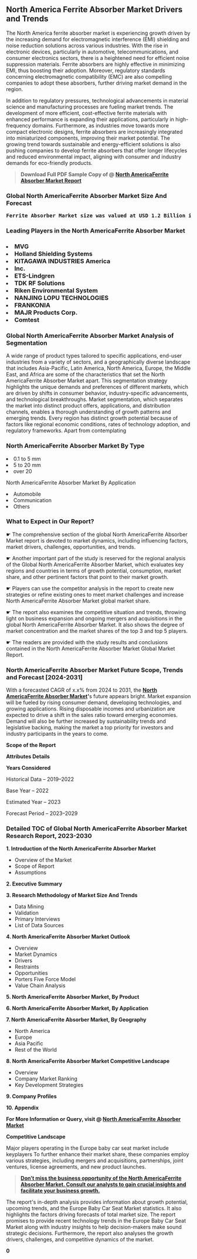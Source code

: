 <p> <h2>North America Ferrite Absorber Market Drivers and Trends</h2><p>The North America ferrite absorber market is experiencing growth driven by the increasing demand for electromagnetic interference (EMI) shielding and noise reduction solutions across various industries. With the rise in electronic devices, particularly in automotive, telecommunications, and consumer electronics sectors, there is a heightened need for efficient noise suppression materials. Ferrite absorbers are highly effective in minimizing EMI, thus boosting their adoption. Moreover, regulatory standards concerning electromagnetic compatibility (EMC) are also compelling companies to adopt these absorbers, further driving market demand in the region.</p><p>In addition to regulatory pressures, technological advancements in material science and manufacturing processes are fueling market trends. The development of more efficient, cost-effective ferrite materials with enhanced performance is expanding their applications, particularly in high-frequency domains. Furthermore, as industries move towards more compact electronic designs, ferrite absorbers are increasingly integrated into miniaturized components, improving their market potential. The growing trend towards sustainable and energy-efficient solutions is also pushing companies to develop ferrite absorbers that offer longer lifecycles and reduced environmental impact, aligning with consumer and industry demands for eco-friendly products.</p></p><blockquote id="" class=""><strong>Download Full PDF Sample Copy of @&nbsp;<a href="https://www.verifiedmarketreports.com/download-sample/?rid=576502&utm_source=GitHub-Jan&utm_medium=263" target="_blank">North AmericaFerrite Absorber Market Report</a>&nbsp;&nbsp;</strong></blockquote><h3 id="" class=""><strong>Global&nbsp;North AmericaFerrite Absorber Market Size And Forecast</strong></h3><pre class="reader-text-block__code-block"><strong>Ferrite Absorber Market size was valued at USD 1.2 Billion in 2022 and is projected to reach USD 2.1 Billion by 2030, growing at a CAGR of 8.2% from 2024 to 2030.</strong></pre><h3 id="" class="">Leading Players in the&nbsp;North AmericaFerrite Absorber Market</h3><h3 class=""></Li><Li>MVG</Li><Li> Holland Shielding Systems</Li><Li> KITAGAWA INDUSTRIES America</Li><Li> Inc.</Li><Li> ETS-Lindgren</Li><Li> TDK RF Solutions</Li><Li> Riken Environmental System</Li><Li> NANJING LOPU TECHNOLOGIES</Li><Li> FRANKONIA</Li><Li> MAJR Products Corp.</Li><Li> Comtest</h3><h3 id="" class="">Global&nbsp;North AmericaFerrite Absorber Market Analysis of Segmentation</h3><p id="" class="">A wide range of product types tailored to specific applications, end-user industries from a variety of sectors, and a geographically diverse landscape that includes Asia-Pacific, Latin America, North America, Europe, the Middle East, and Africa are some of the characteristics that set the North AmericaFerrite Absorber Market apart. This segmentation strategy highlights the unique demands and preferences of different markets, which are driven by shifts in consumer behavior, industry-specific advancements, and technological breakthroughs. Market segmentation, which separates the market into distinct product offers, applications, and distribution channels, enables a thorough understanding of growth patterns and emerging trends. Every region has distinct growth potential because of factors like regional economic conditions, rates of technology adoption, and regulatory frameworks. Apart from contemplating</p><h3 id="" class="">North AmericaFerrite Absorber Market&nbsp;By Type</h3><p></Li><Li>0.1 to 5 mm</Li><Li> 5 to 20 mm</Li><Li> over 20</p><div class="" data-test-id=""><p>North AmericaFerrite Absorber Market&nbsp;By Application</p></div><p class=""></Li><Li>Automobile</Li><Li> Communication</Li><Li> Others</p><div class="" data-test-id=""><h3><span class="">What to Expect in Our Report?</span></h3></div><div class="" data-test-id=""><p><span class="">☛ The comprehensive section of the global North AmericaFerrite Absorber Market report is devoted to market dynamics, including influencing factors, market drivers, challenges, opportunities, and trends.</span></p></div><div class="" data-test-id=""><p><span class="">☛ Another important part of the study is reserved for the regional analysis of the Global North AmericaFerrite Absorber Market, which evaluates key regions and countries in terms of growth potential, consumption, market share, and other pertinent factors that point to their market growth.</span></p></div><div class="" data-test-id=""><p><span class="">☛ Players can use the competitor analysis in the report to create new strategies or refine existing ones to meet market challenges and increase North AmericaFerrite Absorber Market global market share.</span></p></div><div class="" data-test-id=""><p><span class="">☛ The report also examines the competitive situation and trends, throwing light on business expansion and ongoing mergers and acquisitions in the global North AmericaFerrite Absorber Market. It also shows the degree of market concentration and the market shares of the top 3 and top 5 players.</span></p></div><div class="" data-test-id=""><p><span class="">☛ The readers are provided with the study results and conclusions contained in the North AmericaFerrite Absorber Market Global Market Report.</span></p></div><div class="" data-test-id=""><h3><span class="">North AmericaFerrite Absorber Market Future Scope, Trends and Forecast [2024-2031]</span></h3></div><div class="" data-test-id=""><p><span class="">With a forecasted CAGR of x.x% from 2024 to 2031, the <strong><a href="https://www.verifiedmarketreports.com/download-sample/?rid=576502&utm_source=GitHub-Jan&utm_medium=263" target="_blank">North AmericaFerrite Absorber Market</a>'</strong>s future appears bright. Market expansion will be fueled by rising consumer demand, developing technologies, and growing applications. Rising disposable incomes and urbanization are expected to drive a shift in the sales ratio toward emerging economies. Demand will also be further increased by sustainability trends and legislative backing, making the market a top priority for investors and industry participants in the years to come.</span></p><p id="ember66" class="ember-view reader-text-block__paragraph"><strong>Scope of the Report</strong></p><p id="ember67" class="ember-view reader-text-block__paragraph"><strong>Attributes Details</strong></p><p id="ember68" class="ember-view reader-text-block__paragraph"><strong>Years Considered</strong></p><p id="ember69" class="ember-view reader-text-block__paragraph">Historical Data &ndash; 2019&ndash;2022</p><p id="ember70" class="ember-view reader-text-block__paragraph">Base Year &ndash; 2022</p><p id="ember71" class="ember-view reader-text-block__paragraph">Estimated Year &ndash; 2023</p><p id="ember72" class="ember-view reader-text-block__paragraph">Forecast Period &ndash; 2023&ndash;2029</p></div><h3 id="" class="">Detailed TOC of Global North AmericaFerrite Absorber Market Research Report, 2023-2030</h3><p id="" class=""><strong>1. Introduction of the North AmericaFerrite Absorber Market</strong></p><ul><li>Overview of the Market</li><li>Scope of Report</li><li>Assumptions</li></ul><p id="" class=""><strong>2. Executive Summary</strong></p><p id="" class=""><strong>3. Research Methodology of Market Size And Trends</strong></p><ul><li>Data Mining</li><li>Validation</li><li>Primary Interviews</li><li>List of Data Sources</li></ul><p id="" class=""><strong>4. North AmericaFerrite Absorber Market Outlook</strong></p><ul><li>Overview</li><li>Market Dynamics</li><li>Drivers</li><li>Restraints</li><li>Opportunities</li><li>Porters Five Force Model</li><li>Value Chain Analysis</li></ul><p id="" class=""><strong>5. North AmericaFerrite Absorber Market, By Product</strong></p><p id="" class=""><strong>6. North AmericaFerrite Absorber Market, By Application</strong></p><p id="" class=""><strong>7. North AmericaFerrite Absorber Market, By Geography</strong></p><ul><li>North America</li><li>Europe</li><li>Asia Pacific</li><li>Rest of the World</li></ul><p id="" class=""><strong>8. North AmericaFerrite Absorber Market Competitive Landscape</strong></p><ul><li>Overview</li><li>Company Market Ranking</li><li>Key Development Strategies</li></ul><p id="" class=""><strong>9. Company Profiles</strong></p><p id="" class=""><strong>10. Appendix</strong></p><p><strong>For More Information or Query, visit&nbsp;@ <a href="https://www.verifiedmarketreports.com/product/ferrite-absorber-market/" target="_blank">North AmericaFerrite Absorber Market</a></strong></p><p id="ember61" class="ember-view reader-text-block__paragraph"><strong>Competitive Landscape</strong></p><p id="ember62" class="ember-view reader-text-block__paragraph">Major players operating in the Europe baby car seat market include keyplayers To further enhance their market share, these companies employ various strategies, including mergers and acquisitions, partnerships, joint ventures, license agreements, and new product launches.</p><blockquote id="ember63" class="ember-view reader-text-block__blockquote"><strong><a href="https://www.verifiedmarketreports.com/download-sample/?rid=576502&utm_source=GitHub-Jan&utm_medium=263" target="_blank">Don&rsquo;t miss the business opportunity of the North AmericaFerrite Absorber Market. Consult our analysts to gain crucial insights and facilitate your business growth.</a></strong></blockquote><p id="ember64" class="ember-view reader-text-block__paragraph">The report's in-depth analysis provides information about growth potential, upcoming trends, and the Europe Baby Car Seat Market statistics. It also highlights the factors driving forecasts of total market size. The report promises to provide recent technology trends in the Europe Baby Car Seat Market along with industry insights to help decision-makers make sound strategic decisions. Furthermore, the report also analyses the growth drivers, challenges, and competitive dynamics of the market.</p><p class="ember-view reader-text-block__paragraph"><strong>0</strong></p>
